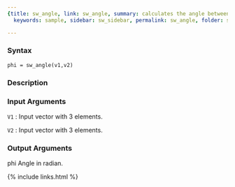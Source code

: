 ```yaml
---
{title: sw_angle, link: sw_angle, summary: calculates the angle between 2 vectors,
  keywords: sample, sidebar: sw_sidebar, permalink: sw_angle, folder: swfiles, mathjax: 'true'}

---
```


### Syntax

`phi = sw_angle(v1,v2)`

### Description



### Input Arguments

`V1`
: Input vector with 3 elements.

`V2`
: Input vector with 3 elements.

### Output Arguments

phi   Angle in radian.

{% include links.html %}
